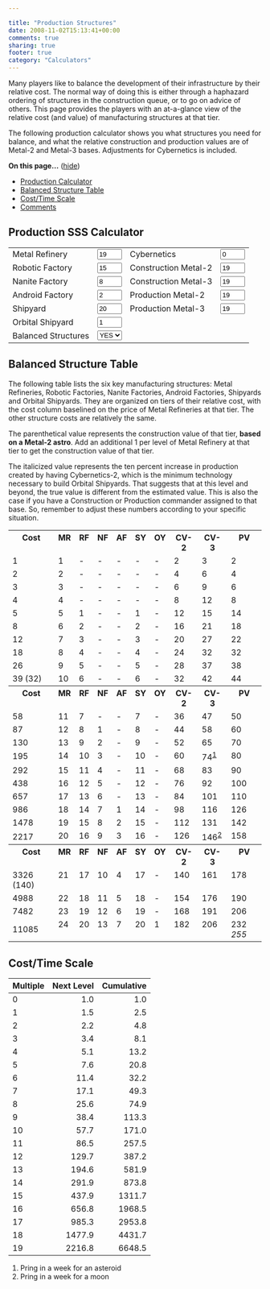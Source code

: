 ```yaml
---

title: "Production Structures"
date: 2008-11-02T15:13:41+00:00
comments: true
sharing: true
footer: true
category: "Calculators"
---
```


Many players like to balance the development of their infrastructure by
their relative cost. The  normal way of doing this is either through a
haphazard ordering of structures in the construction queue, or to go on
advice of others. This page provides the players with an at-a-glance
view of the relative cost (and value) of manufacturing structures at
that tier.

The following production calculator shows you what structures you need
for balance, and what the relative construction and production values
are of Metal-2 and Metal-3 bases. Adjustments for Cybernetics is
included.

<div class="toc">
  <a name="toc" id="toc"></a><b>On this page&#8230;</b> (<a id="tocidtog" href="javascript:toggle('tocid');">hide</a>)<ul class="toc" id="tocid"><li><a href="#toc1">Production Calculator</a></li><li><a href="#toc2">Balanced Structure Table</a></li><li><a href="#toc3">Cost/Time Scale</a></li><li><a href="#toc4">Comments</a></li></ul></div>

<h2><a name="toc1" id="toc1"></a>Production SSS Calculator</h2>

<form id="prod" method="post">
<table class="table table-condensed"><tr>
  <td> Metal Refinery </td>
  <td> <input type="text" name="MF" value="19" id="MF" class="form-control col-xs-2" size="3" /> </td>
  <td> Cybernetics </td>
  <td> <input type="text" name="CY" value="0" id="CY" class="form-control col-xs-2" size="3" /> </td>
</tr>
<tr>
  <td> Robotic Factory </td>
  <td> <input type="text" name="RF" value="15" id="RF" class="form-control col-xs-2" size="3" /> </td>
  <td> Construction Metal-2 </td>
  <td> <input type="text" name="CM2" value="19" id="CM2" class="form-control col-xs-2" size="3" /> </td>
</tr>
<tr>
  <td> Nanite Factory </td>
  <td> <input type="text" name="NF" value="8" id="NF" class="form-control col-xs-2" size="3" /> </td>
  <td> Construction Metal-3 </td>
  <td> <input type="text" name="CM3" value="19" id="CM3" class="form-control col-xs-2" size="3" /> </td>
</tr>
<tr>
  <td> Android Factory </td>
  <td> <input type="text" name="AF" value="2" id="AF" class="form-control col-xs-2" size="3" /> </td>
  <td> Production Metal-2 </td>
  <td> <input type="text" name="PM2" value="19" id="PM2" class="form-control col-xs-2" size="3" /> </td>
</tr>
<tr>
  <td> Shipyard </td>
  <td> <input type="text" name="SY" value="20" id="SY" class="form-control col-xs-2" size="3" /> </td>
  <td> Production Metal-3 </td>
  <td> <input type="text" name="PM3" value="19" id="PM3" class="form-control col-xs-2" size="3" /> </td>
</tr>
<tr>
  <td> Orbital Shipyard </td>
  <td> <input type="text" name="OSY" value="1" id="OSY" class="form-control col-xs-2" size="3" /> </td>
</tr>
<tr>
  <td> Balanced Structures </td>
  <td>
    <select name="BAL" id="balanced" class="form-control col-xs-2">
      <option value="1" selected="selected">YES</option>
      <option value="0">NO</option>
    </select>
  </td>
</tr>
</table>
</form>

<h2><a name="toc2" id="toc2"></a>Balanced Structure Table</h2>

The following table lists the six key manufacturing structures: Metal Refineries, Robotic Factories, Nanite Factories, Android Factories, Shipyards and Orbital Shipyards. They are organized on tiers of their relative cost, with the cost column baselined on the price of Metal Refineries at that tier. The other structure costs are relatively the same.

<div class="note">

The parenthetical value represents the construction value of that tier,
**based on a Metal-2 astro**. Add an additional 1 per level of Metal
Refinery at that tier to get the construction value of that tier.
</div>

The italicized value represents the ten percent increase in production
created by having Cybernetics-2, which is the minimum technology
necessary to build Orbital Shipyards. That suggests that at this level
and beyond, the true value is different from the estimated value. This
is also the case if you have a Construction or Production commander
assigned to that base. So, remember to adjust these numbers according to
your specific situation.

<table class="table table-condensed table-hover"><tr>
  <th valign="top">Cost </th>
  <th valign="top">MR </th>
  <th valign="top">RF </th>
  <th valign="top">NF </th>
  <th valign="top">AF </th>
  <th valign="top">SY </th>
  <th valign="top">OY </th>
  <th valign="top">CV-2 </th>
  <th valign="top">CV-3 </th>
  <th valign="top">PV </th>
</tr>
<tr>
  <td>1 </td>
  <td class="MR" valign="top">1 </td>
  <td class="RF" valign="top">- </td>
  <td class="NF" valign="top">- </td>
  <td class="AF" valign="top">- </td>
  <td class="SY" valign="top">- </td>
  <td class="OY" valign="top">- </td>
  <td class="CV" valign="top">2 </td>
  <td class="CV" valign="top">3 </td>
  <td class="PV" valign="top">2 </td>
</tr>
<tr>
  <td>2 </td>
  <td class="MR" valign="top">2 </td>
  <td class="RF" valign="top">- </td>
  <td class="NF" valign="top">- </td>
  <td class="AF" valign="top">- </td>
  <td class="SY" valign="top">- </td>
  <td class="OY" valign="top">- </td>
  <td class="CV" valign="top">4 </td>
  <td class="CV" valign="top">6 </td>
  <td class="PV" valign="top">4 </td>
</tr>
<tr>
  <td>3 </td>
  <td class="MR" valign="top">3 </td>
  <td class="RF" valign="top">- </td>
  <td class="NF" valign="top">- </td>
  <td class="AF" valign="top">- </td>
  <td class="SY" valign="top">- </td>
  <td class="OY" valign="top">- </td>
  <td class="CV" valign="top">6 </td>
  <td class="CV" valign="top">9 </td>
  <td class="PV" valign="top">6 </td>
</tr>
<tr>
  <td>4 </td>
  <td class="MR" valign="top">4 </td>
  <td class="RF" valign="top">- </td>
  <td class="NF" valign="top">- </td>
  <td class="AF" valign="top">- </td>
  <td class="SY" valign="top">- </td>
  <td class="OY" valign="top">- </td>
  <td class="CV" valign="top">8 </td>
  <td class="CV" valign="top">12 </td>
  <td class="PV" valign="top">8 </td>
</tr>
<tr>
  <td>5 </td>
  <td class="MR" valign="top">5 </td>
  <td class="RF" valign="top">1 </td>
  <td class="NF" valign="top">- </td>
  <td class="AF" valign="top">- </td>
  <td class="SY" valign="top">1 </td>
  <td class="OY" valign="top">- </td>
  <td class="CV" valign="top">12 </td>
  <td class="CV" valign="top">15 </td>
  <td class="PV" valign="top">14 </td>
</tr>
<tr>
  <td>8 </td>
  <td class="MR" valign="top">6 </td>
  <td class="RF" valign="top">2 </td>
  <td class="NF" valign="top">- </td>
  <td class="AF" valign="top">- </td>
  <td class="SY" valign="top">2 </td>
  <td class="OY" valign="top">- </td>
  <td class="CV" valign="top">16 </td>
  <td class="CV" valign="top">21 </td>
  <td class="PV" valign="top">18 </td>
</tr>
<tr>
  <td>12 </td>
  <td class="MR" valign="top">7 </td>
  <td class="RF" valign="top">3 </td>
  <td class="NF" valign="top">- </td>
  <td class="AF" valign="top">- </td>
  <td class="SY" valign="top">3 </td>
  <td class="OY" valign="top">- </td>
  <td class="CV" valign="top">20 </td>
  <td class="CV" valign="top">27 </td>
  <td class="PV" valign="top">22 </td>
</tr>
<tr>
  <td>18 </td>
  <td class="MR" valign="top">8 </td>
  <td class="RF" valign="top">4 </td>
  <td class="NF" valign="top">- </td>
  <td class="AF" valign="top">- </td>
  <td class="SY" valign="top">4 </td>
  <td class="OY" valign="top">- </td>
  <td class="CV" valign="top">24 </td>
  <td class="CV" valign="top">32 </td>
  <td class="PV" valign="top">32 </td>
</tr>
<tr>
  <td>26 </td>
  <td class="MR" valign="top">9 </td>
  <td class="RF" valign="top">5 </td>
  <td class="NF" valign="top">- </td>
  <td class="AF" valign="top">- </td>
  <td class="SY" valign="top">5 </td>
  <td class="OY" valign="top">- </td>
  <td class="CV" valign="top">28 </td>
  <td class="CV" valign="top">37 </td>
  <td class="PV" valign="top">38 </td>
</tr>
<tr>
  <td>39 (32) </td>
  <td class="MR" valign="top">10 </td>
  <td class="RF" valign="top">6 </td>
  <td class="NF" valign="top">- </td>
  <td class="AF" valign="top">- </td>
  <td class="SY" valign="top">6 </td>
  <td class="OY" valign="top">- </td>
  <td class="CV" valign="top">32 </td>
  <td class="CV" valign="top">42 </td>
  <td class="PV" valign="top">44 </td>
</tr>
<tr>
  <th valign="top">Cost </th>
  <th valign="top">MR </th>
  <th valign="top">RF </th>
  <th valign="top">NF </th>
  <th valign="top">AF </th>
  <th valign="top">SY </th>
  <th valign="top">OY </th>
  <th valign="top">CV-2 </th>
  <th valign="top">CV-3 </th>
  <th valign="top">PV </th>
</tr>
<tr>
  <td>58 </td>
  <td class="MR" valign="top">11 </td>
  <td class="RF" valign="top">7 </td>
  <td class="NF" valign="top">- </td>
  <td class="AF" valign="top">- </td>
  <td class="SY" valign="top">7 </td>
  <td class="OY" valign="top">- </td>
  <td class="CV" valign="top">36 </td>
  <td class="CV" valign="top">47 </td>
  <td class="PV" valign="top">50 </td>
</tr>
<tr>
  <td>87 </td>
  <td class="MR" valign="top">12 </td>
  <td class="RF" valign="top">8 </td>
  <td class="NF" valign="top">1 </td>
  <td class="AF" valign="top">- </td>
  <td class="SY" valign="top">8 </td>
  <td class="OY" valign="top">- </td>
  <td class="CV" valign="top">44 </td>
  <td class="CV" valign="top">58 </td>
  <td class="PV" valign="top">60 </td>
</tr>
<tr>
  <td>130 </td>
  <td class="MR" valign="top">13 </td>
  <td class="RF" valign="top">9 </td>
  <td class="NF" valign="top">2 </td>
  <td class="AF" valign="top">- </td>
  <td class="SY" valign="top">9 </td>
  <td class="OY" valign="top">- </td>
  <td class="CV" valign="top">52 </td>
  <td class="CV" valign="top">65 </td>
  <td class="PV" valign="top">70 </td>
</tr>
<tr>
  <td>195 </td>
  <td class="MR" valign="top">14 </td>
  <td class="RF" valign="top">10 </td>
  <td class="NF" valign="top">3 </td>
  <td class="AF" valign="top">- </td>
  <td class="SY" valign="top">10 </td>
  <td class="OY" valign="top">- </td>
  <td class="CV" valign="top">60 </td>
  <td class="CV" valign="top">74<sup><a href="#fn-1">1</a></sup> </td>
  <td class="PV" valign="top">80 </td>
</tr>
<tr>
  <td>292 </td>
  <td class="MR" valign="top">15 </td>
  <td class="RF" valign="top">11 </td>
  <td class="NF" valign="top">4 </td>
  <td class="AF" valign="top">- </td>
  <td class="SY" valign="top">11 </td>
  <td class="OY" valign="top">- </td>
  <td class="CV" valign="top">68 </td>
  <td class="CV" valign="top">83 </td>
  <td class="PV" valign="top">90 </td>
</tr>
<tr>
  <td>438 </td>
  <td class="MR" valign="top">16 </td>
  <td class="RF" valign="top">12 </td>
  <td class="NF" valign="top">5 </td>
  <td class="AF" valign="top">- </td>
  <td class="SY" valign="top">12 </td>
  <td class="OY" valign="top">- </td>
  <td class="CV" valign="top">76 </td>
  <td class="CV" valign="top">92 </td>
  <td class="PV" valign="top">100 </td>
</tr>
<tr>
  <td>657 </td>
  <td class="MR" valign="top">17 </td>
  <td class="RF" valign="top">13 </td>
  <td class="NF" valign="top">6 </td>
  <td class="AF" valign="top">- </td>
  <td class="SY" valign="top">13 </td>
  <td class="OY" valign="top">- </td>
  <td class="CV" valign="top">84 </td>
  <td class="CV" valign="top">101 </td>
  <td class="PV" valign="top">110 </td>
</tr>
<tr>
  <td>986 </td>
  <td class="MR" valign="top">18 </td>
  <td class="RF" valign="top">14 </td>
  <td class="NF" valign="top">7 </td>
  <td class="AF" valign="top">1 </td>
  <td class="SY" valign="top">14 </td>
  <td class="OY" valign="top">- </td>
  <td class="CV" valign="top">98 </td>
  <td class="CV" valign="top">116 </td>
  <td class="PV" valign="top">126 </td>
</tr>
<tr>
  <td>1478 </td>
  <td class="MR" valign="top">19 </td>
  <td class="RF" valign="top">15 </td>
  <td class="NF" valign="top">8 </td>
  <td class="AF" valign="top">2 </td>
  <td class="SY" valign="top">15 </td>
  <td class="OY" valign="top">- </td>
  <td class="CV" valign="top">112 </td>
  <td class="CV" valign="top">131 </td>
  <td class="PV" valign="top">142 </td>
</tr>
<tr>
  <td>2217 </td>
  <td class="MR" valign="top">20 </td>
  <td class="RF" valign="top">16 </td>
  <td class="NF" valign="top">9 </td>
  <td class="AF" valign="top">3 </td>
  <td class="SY" valign="top">16 </td>
  <td class="OY" valign="top">- </td>
  <td class="CV" valign="top">126 </td>
  <td class="CV" valign="top">146<sup><a href="#fn-2">2</a></sup> </td>
  <td class="PV" valign="top">158 </td>
</tr>
<tr>
  <th valign="top">Cost</th>
  <th valign="top">MR </th>
  <th valign="top">RF </th>
  <th valign="top">NF </th>
  <th valign="top">AF </th>
  <th valign="top">SY </th>
  <th valign="top">OY </th>
  <th valign="top">CV-2 </th>
  <th valign="top">CV-3 </th>
  <th valign="top">PV </th>
</tr>
<tr>
  <td>3326 (140) </td>
  <td class="MR" valign="top">21 </td>
  <td class="RF" valign="top">17 </td>
  <td class="NF" valign="top">10 </td>
  <td class="AF" valign="top">4 </td>
  <td class="SY" valign="top">17 </td>
  <td class="OY" valign="top">- </td>
  <td class="CV" valign="top">140 </td>
  <td class="CV" valign="top">161 </td>
  <td class="PV" valign="top">178 </td>
</tr>
<tr>
  <td>4988 </td>
  <td class="MR" valign="top">22 </td>
  <td class="RF" valign="top">18 </td>
  <td class="NF" valign="top">11 </td>
  <td class="AF" valign="top">5 </td>
  <td class="SY" valign="top">18 </td>
  <td class="OY" valign="top">- </td>
  <td class="CV" valign="top">154 </td>
  <td class="CV" valign="top">176 </td>
  <td class="PV" valign="top">190 </td>
</tr>
<tr>
  <td>7482 </td>
  <td class="MR" valign="top">23 </td>
  <td class="RF" valign="top">19 </td>
  <td class="NF" valign="top">12 </td>
  <td class="AF" valign="top">6 </td>
  <td class="SY" valign="top">19 </td>
  <td class="OY" valign="top">- </td>
  <td class="CV" valign="top">168 </td>
  <td class="CV" valign="top">191 </td>
  <td class="PV" valign="top">206 </td>
</tr>
<tr>
  <td>11085 </td>
  <td class="MR" valign="top">24 </td>
  <td class="RF" valign="top">20 </td>
  <td class="NF" valign="top">13 </td>
  <td class="AF" valign="top">7 </td>
  <td class="SY" valign="top">20 </td>
  <td class="OY" valign="top">1 </td>
  <td class="CV" valign="top">182 </td>
  <td class="CV" valign="top">206 </td>
  <td class="PV" valign="top">232 <em>255</em> </td>
</tr>
</table>

<h2><a name="toc3" id="toc3"></a>Cost/Time Scale</h2>
<table class="table table-condensed table-hover">
  <thead>
    <tr><th>Multiple</th><th>Next Level</th><th>Cumulative</th></tr>
  </thead>
  <tbody>
  <tr><td>0</td><td align="right">1.0</td><td align="right">1.0</td></tr>
  <tr><td>1</td><td align="right">1.5</td><td align="right">2.5</td></tr>
  <tr><td>2</td><td align="right">2.2</td><td align="right">4.8</td></tr>
  <tr><td>3</td><td align="right">3.4</td><td align="right">8.1</td></tr>
  <tr><td>4</td><td align="right">5.1</td><td align="right">13.2</td></tr>
  <tr><td>5</td><td align="right">7.6</td><td align="right">20.8</td></tr>
  <tr><td>6</td><td align="right">11.4</td><td align="right">32.2</td></tr>
  <tr><td>7</td><td align="right">17.1</td><td align="right">49.3</td></tr>
  <tr><td>8</td><td align="right">25.6</td><td align="right">74.9</td></tr>
  <tr><td>9</td><td align="right">38.4</td><td align="right">113.3</td></tr>
  <tr><td>10</td><td align="right">57.7</td><td align="right">171.0</td></tr>
  <tr><td>11</td><td align="right">86.5</td><td align="right">257.5</td></tr>
  <tr><td>12</td><td align="right">129.7</td><td align="right">387.2</td></tr>
  <tr><td>13</td><td align="right">194.6</td><td align="right">581.9</td></tr>
  <tr><td>14</td><td align="right">291.9</td><td align="right">873.8</td></tr>
  <tr><td>15</td><td align="right">437.9</td><td align="right">1311.7</td></tr>
  <tr><td>16</td><td align="right">656.8</td><td align="right">1968.5</td></tr>
  <tr><td>17</td><td align="right">985.3</td><td align="right">2953.8</td></tr>
  <tr><td>18</td><td align="right">1477.9</td><td align="right">4431.7</td></tr>
  <tr><td>19</td><td align="right">2216.8</td><td align="right">6648.5</td></tr>
</tbody>
</table>

<div id="footnotes">
<ol><li><a name="fn-1" id="fn-1"></a>  Pring in a week for an asteroid
</li><li><a name="fn-2" id="fn-2"></a>  Pring in a week for a moon
</li></ol></div>